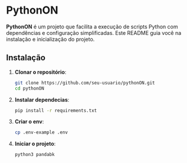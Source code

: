 # PythonON

**PythonON** é um projeto que facilita a execução de scripts Python com dependências e configuração simplificadas. Este README guia você na instalação e inicialização do projeto.

## Instalação

1. **Clonar o repositório**:
   ```bash
   git clone https://github.com/seu-usuario/pythonON.git
   cd pythonON
2. **Instalar dependecias**:
    ```bash
    pip install -r requirements.txt

3. **Criar o env**:
    ```bash
    cp .env-example .env
    
3. **Iniciar o projeto**:
    ```bash
    python3 pandabk